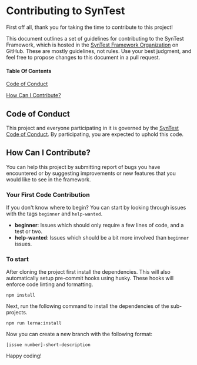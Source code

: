 # Contributing to SynTest

First off all, thank you for taking the time to contribute to this project!

This document outlines a set of guidelines for contributing to the SynTest Framework, which is hosted in the [SynTest Framework Organization](https://github.com/syntest-framework) on GitHub. These are mostly guidelines, not rules. Use your best judgment, and feel free to propose changes to this document in a pull request.

#### Table Of Contents

[Code of Conduct](#code-of-conduct)

[How Can I Contribute?](#how-can-i-contribute)

## Code of Conduct

This project and everyone participating in it is governed by the [SynTest Code of Conduct](CODE_OF_CONDUCT.md). By participating, you are expected to uphold this code.

## How Can I Contribute?

You can help this project by submitting report of bugs you have encountered or by suggesting improvements or new features that you would like to see in the framework.

### Your First Code Contribution

If you don't know where to begin? You can start by looking through issues with the tags `beginner` and `help-wanted`.

- **beginner**: Issues which should only require a few lines of code, and a test or two.
- **help-wanted**: Issues which should be a bit more involved than `beginner` issues.

### To start

After cloning the project first install the dependencies.
This will also automatically setup pre-commit hooks using husky.
These hooks will enforce code linting and formatting.

```
npm install
```

Next, run the following command to install the dependencies of the sub-projects.

```
npm run lerna:install
```

Now you can create a new branch with the following format:

```
[issue number]-short-description
```

Happy coding!
